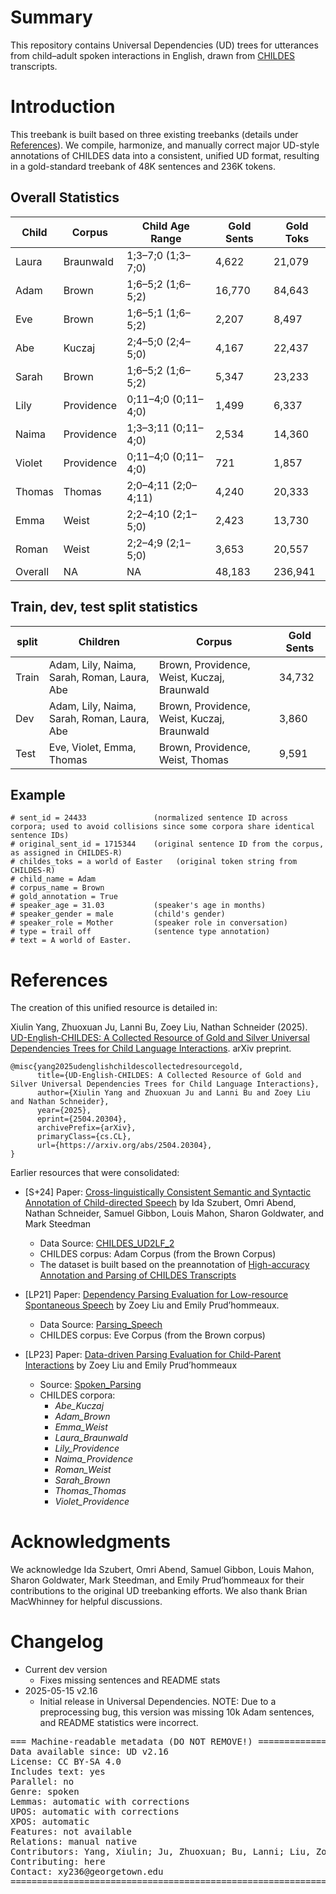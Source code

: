 # Summary

This repository contains Universal Dependencies (UD) trees for utterances from child–adult spoken interactions in English, drawn from [CHILDES](https://childes.talkbank.org/) transcripts.

# Introduction
This treebank is built based on three existing treebanks (details under [References](#references)).
We compile, harmonize, and manually correct major UD-style annotations of CHILDES data into a consistent, unified UD format,
resulting in a gold-standard treebank of 48K sentences and 236K tokens.
## Overall Statistics

| Child  | Corpus     | Child Age Range     | Gold Sents | Gold Toks |
|--------|------------|---------------------|------------|-----------|
| Laura  | Braunwald  | 1;3–7;0 (1;3–7;0)   | 4,622      | 21,079    |
| Adam   | Brown      | 1;6–5;2 (1;6–5;2)   | 16,770     | 84,643    |
| Eve    | Brown      | 1;6–5;1 (1;6–5;2)   | 2,207      | 8,497     |
| Abe    | Kuczaj     | 2;4–5;0 (2;4–5;0)   | 4,167      | 22,437    |
| Sarah  | Brown      | 1;6–5;2 (1;6–5;2)   | 5,347      | 23,233    |
| Lily   | Providence | 0;11–4;0 (0;11–4;0) | 1,499     | 6,337     |
| Naima  | Providence | 1;3–3;11 (0;11–4;0) | 2,534     | 14,360    |
| Violet | Providence | 0;11–4;0 (0;11–4;0) | 721       | 1,857     |
| Thomas | Thomas     | 2;0–4;11 (2;0–4;11) | 4,240     | 20,333    |
| Emma   | Weist      | 2;2–4;10 (2;1–5;0)  | 2,423      | 13,730    |
| Roman  | Weist      | 2;2–4;9 (2;1–5;0)   | 3,653      | 20,557    |
 |Overall| NA         | NA                  |48,183      |236,941|

## Train, dev, test split statistics

| split | Children  | Corpus | Gold Sents |
|-------|-----------|---------|------------|
| Train | Adam, Lily, Naima, Sarah, Roman, Laura, Abe | Brown, Providence, Weist, Kuczaj, Braunwald| 34,732     |
| Dev   | Adam, Lily, Naima, Sarah, Roman, Laura, Abe    | Brown, Providence, Weist, Kuczaj, Braunwald | 3,860      |
| Test  | Eve, Violet, Emma, Thomas| Brown, Providence, Weist, Thomas| 9,591      |


## Example
```
# sent_id = 24433               (normalized sentence ID across corpora; used to avoid collisions since some corpora share identical sentence IDs)
# original_sent_id = 1715344    (original sentence ID from the corpus, as assigned in CHILDES-R)
# childes_toks = a world of Easter   (original token string from CHILDES-R)
# child_name = Adam
# corpus_name = Brown
# gold_annotation = True
# speaker_age = 31.03           (speaker's age in months)
# speaker_gender = male         (child's gender)
# speaker_role = Mother         (speaker role in conversation)
# type = trail off              (sentence type annotation)
# text = A world of Easter.

```

# References

The creation of this unified resource is detailed in:

Xiulin Yang, Zhuoxuan Ju, Lanni Bu, Zoey Liu, Nathan Schneider (2025). [UD-English-CHILDES: A Collected Resource of Gold and Silver Universal Dependencies Trees for Child Language Interactions](https://arxiv.org/abs/2504.20304). arXiv preprint.

```
@misc{yang2025udenglishchildescollectedresourcegold,
      title={UD-English-CHILDES: A Collected Resource of Gold and Silver Universal Dependencies Trees for Child Language Interactions},
      author={Xiulin Yang and Zhuoxuan Ju and Lanni Bu and Zoey Liu and Nathan Schneider},
      year={2025},
      eprint={2504.20304},
      archivePrefix={arXiv},
      primaryClass={cs.CL},
      url={https://arxiv.org/abs/2504.20304},
}
```

Earlier resources that were consolidated:

- [S+24] Paper: [Cross-linguistically Consistent Semantic and Syntactic Annotation of Child-directed Speech](https://link.springer.com/article/10.1007/s10579-024-09734-y) by Ida Szubert, Omri Abend, Nathan Schneider, Samuel Gibbon, Louis Mahon, Sharon Goldwater, and Mark Steedman
   - Data Source: [CHILDES_UD2LF_2](https://github.com/Lou1sM/CHILDES_UD2LF_2)
   - CHILDES corpus: Adam Corpus (from the Brown Corpus)
   - The dataset is built based on the preannotation of [High-accuracy Annotation and Parsing of CHILDES Transcripts](https://aclanthology.org/W07-0604.pdf)

- [LP21] Paper: [Dependency Parsing Evaluation for Low-resource Spontaneous Speech](https://aclanthology.org/2021.adaptnlp-1.16/) by Zoey Liu and Emily Prud’hommeaux.
   - Data Source: [Parsing_Speech](https://github.com/zoeyliu18/Parsing_Speech/tree/main)
   - CHILDES corpus: Eve Corpus (from the Brown corpus)

- [LP23] Paper: [Data-driven Parsing Evaluation for Child-Parent Interactions](https://aclanthology.org/2023.tacl-1.97.pdf) by Zoey Liu and Emily Prud’hommeaux
  - Source: [Spoken_Parsing](https://github.com/ufcompling/spoken_parsing)
  - CHILDES corpora:
     - *Abe_Kuczaj*
     - *Adam_Brown*
     - *Emma_Weist*
     - *Laura_Braunwald*
     - *Lily_Providence*
     - *Naima_Providence*
     - *Roman_Weist*
     - *Sarah_Brown*
     - *Thomas_Thomas*
     - *Violet_Providence*

# Acknowledgments

We acknowledge Ida Szubert, Omri Abend, Samuel Gibbon, Louis Mahon, Sharon Goldwater, Mark Steedman, and Emily Prud’hommeaux for their contributions to the original UD treebanking efforts. We also thank Brian MacWhinney for helpful discussions.


# Changelog

* Current dev version
  * Fixes missing sentences and README stats
* 2025-05-15 v2.16
  * Initial release in Universal Dependencies. NOTE: Due to a preprocessing bug, this version was missing 10k Adam sentences, and README statistics were incorrect.


<pre>
=== Machine-readable metadata (DO NOT REMOVE!) ================================
Data available since: UD v2.16
License: CC BY-SA 4.0
Includes text: yes
Parallel: no
Genre: spoken
Lemmas: automatic with corrections
UPOS: automatic with corrections
XPOS: automatic
Features: not available
Relations: manual native
Contributors: Yang, Xiulin; Ju, Zhuoxuan; Bu, Lanni; Liu, Zoey; Schneider, Nathan
Contributing: here
Contact: xy236@georgetown.edu
===============================================================================
</pre>
